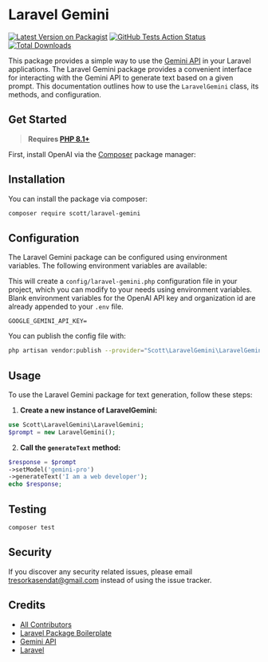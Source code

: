 # Laravel Gemini

[![Latest Version on Packagist](https://img.shields.io/packagist/v/scott/laravel-gemini.svg?style=flat-square)](https://packagist.org/packages/scott/laravel-gemini)
[![GitHub Tests Action Status](https://img.shields.io/github/workflow/status/scott/laravel-gemini/run-tests?label=tests)]()
[![Total Downloads](https://img.shields.io/packagist/dt/scott/laravel-gemini.svg?style=flat-square)](https://packagist.org/packages/scott/laravel-gemini)

This package provides a simple way to use the [Gemini API](https://docs.gemini.com/rest-api/) in your Laravel
applications.
The Laravel Gemini package provides a convenient interface for interacting with the Gemini API to generate text based on
a given prompt.
This documentation outlines how to use the `LaravelGemini` class, its methods, and configuration.

## Get Started

> **Requires [PHP 8.1+](https://php.net/releases/)**

First, install OpenAI via the [Composer](https://getcomposer.org/) package manager:

## Installation

You can install the package via composer:

```bash
composer require scott/laravel-gemini
```

## Configuration

The Laravel Gemini package can be configured using environment variables. The following environment variables are
available:

This will create a `config/laravel-gemini.php` configuration file in your project, which you can modify to your needs
using environment variables.
Blank environment variables for the OpenAI API key and organization id are already appended to your `.env` file.

```env
GOOGLE_GEMINI_API_KEY=
```

You can publish the config file with:

```bash
php artisan vendor:publish --provider="Scott\LaravelGemini\LaravelGeminiServiceProvider" --tag="laravel-gemini-config"
```

## Usage

To use the Laravel Gemini package for text generation, follow these steps:

1. **Create a new instance of LaravelGemini:**

```php
use Scott\LaravelGemini\LaravelGemini;
$prompt = new LaravelGemini();
```

2. **Call the `generateText` method:**

```php
$response = $prompt
->setModel('gemini-pro')
->generateText('I am a web developer');
echo $response;
```

## Testing

``` bash
composer test
```

## Security

If you discover any security related issues, please email [tresorkasendat@gmail.com](mailto:tresorkasendat@gmail.com)
instead of using the issue tracker.

## Credits

- [All Contributors](../../contributors)
- [Laravel Package Boilerplate](https://laravelpackageboilerplate.com)
- [Gemini API](https://docs.gemini.com/rest-api/)
- [Laravel](https://laravel.com)
